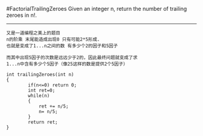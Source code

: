 #FactorialTrailingZeroes
Given an integer n, return the number of trailing zeroes in n!.


---



```
又是一道编程之美上的题目
n的阶乘 末尾能造成出现0 只有可能2*5形成.
也就是变成了1...n之间的数 有多少个2的因子和5因子

而其中出现5因子的次数是远远少于2的，因此最终问题就变成了求
1...n中含有多少个5因子（像25这样的数是提供2个5因子）

int trailingZeroes(int n)
{
        if(n<=0) return 0;
        int ret=0;
        while(n)
        {
            ret += n/5;
            n= n/5;
        }
        return ret;
}
```